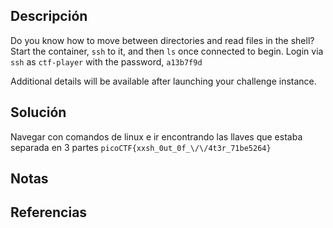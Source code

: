 ## Descripción
Do you know how to move between directories and read files in the shell? Start the container, `ssh` to it, and then `ls` once connected to begin. Login via `ssh` as `ctf-player` with the password, `a13b7f9d`

Additional details will be available after launching your challenge instance.
## Solución
Navegar con comandos de linux e ir encontrando las llaves que estaba separada en 3 partes
`picoCTF{xxsh_0ut_0f_\/\/4t3r_71be5264}`
## Notas
## Referencias